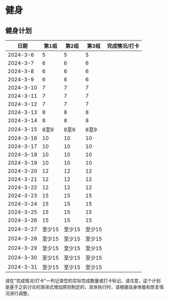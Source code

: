 # 健身

## 健身计划

| 日期      | 第1组  | 第2组  | 第3组  | 完成情况/打卡 |
| --------- | ------ | ------ | ------ | ------------- |
| 2024-3-6  | 5      | 5      | 5      |               |
| 2024-3-7  | 6      | 6      | 6      |               |
| 2024-3-8  | 6      | 6      | 6      |               |
| 2024-3-9  | 6      | 6      | 6      |               |
| 2024-3-10 | 7      | 7      | 7      |               |
| 2024-3-11 | 7      | 7      | 7      |               |
| 2024-3-12 | 7      | 7      | 7      |               |
| 2024-3-13 | 8      | 8      | 8      |               |
| 2024-3-14 | 8      | 8      | 8      |               |
| 2024-3-15 | 8至9   | 8至9   | 8至9   |               |
| 2024-3-16 | 10     | 10     | 10     |               |
| 2024-3-17 | 10     | 10     | 10     |               |
| 2024-3-18 | 10     | 10     | 10     |               |
| 2024-3-19 | 10     | 10     | 10     |               |
| 2024-3-20 | 12     | 12     | 12     |               |
| 2024-3-21 | 12     | 12     | 12     |               |
| 2024-3-22 | 12     | 12     | 12     |               |
| 2024-3-23 | 15     | 15     | 15     |               |
| 2024-3-24 | 15     | 15     | 15     |               |
| 2024-3-25 | 15     | 15     | 15     |               |
| 2024-3-26 | 15     | 15     | 15     |               |
| 2024-3-27 | 至少15 | 至少15 | 至少15 |               |
| 2024-3-28 | 至少15 | 至少15 | 至少15 |               |
| 2024-3-29 | 至少15 | 至少15 | 至少15 |               |
| 2024-3-30 | 至少15 | 至少15 | 至少15 |               |
| 2024-3-31 | 至少15 | 至少15 | 至少15 |               |

请在"完成情况/打卡"一列记录您的实际完成数量或打卡标记。请注意，这个计划是基于之前讨论的渐进式增加原则制定的，具体执行时，请根据自身体能和恢复情况进行调整。